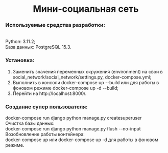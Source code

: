 <h1 align='center'>Мини-социальная сеть</h1>
<h3>Используемые средства разработки:</h3><br>
Python: 3.11.2;<br>
База данных: PostgreSQL 15.3. 


### Установка:  
1. Заменить значения переменных окружения (environment) на свои в social_network/social_network/settings.py, docker-compose.yml;  
2. Выполнить в консоли docker-compose up --build или для работы в фоновом режиме docker-compose up -d --build;  
3. Перейти на http://localhost:8000/.  

### Создание супер пользователя:  
docker-compose run django python manage.py createsuperuser  
Очистка базы данных:  
docker-compose run django python manage.py flush --no-input  
Возобновление работы контейнера:  
docker-compose up или docker-compose up -d для работы в фоновом режиме.
